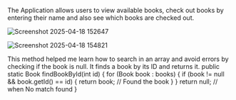 The Application allows users to view available books, check out books by entering their name and also see which books are checked out.


![Screenshot 2025-04-18 152647](https://github.com/user-attachments/assets/bc534edd-dd42-47c3-9827-a1bc4bdc0701)



![Screenshot 2025-04-18 154821](https://github.com/user-attachments/assets/dd43f28b-e238-4ce1-8ccd-8de4e8000ba9)


This method helped me learn how to search in an array and avoid errors by checking if the book is null.
It finds a book by its ID and returns it.
    public static Book findBookById(int id) {
        for (Book book : books) {
            if (book != null && book.getId() == id) {
                return book; // Found the book
            }
        }
        return null; // when No match found
    }
